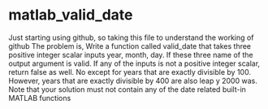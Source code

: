 # matlab_valid_date
Just starting using github, so taking this file to understand the working of github
The  problem is,
Write a function called valid_date that takes three positive integer scalar inputs year, month, day. If these three
name of the output argument is valid. If any of the inputs is not a positive integer scalar, return false as well. No
except for years that are exactly divisible by 100. However, years that are exactly divisible by 400 are also leap y
2000 was. Note that your solution must not contain any of the date related built-in MATLAB functions

